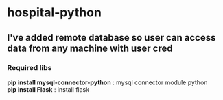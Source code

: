 # hospital-python
## I've added remote database so user can access data from any machine with user cred
### Required libs
**pip install mysql-connector-python** : mysql connector module python  
**pip install Flask** : install flask
